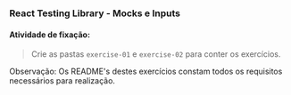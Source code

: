 ### React Testing Library - Mocks e Inputs

####  Atividade de fixação:
> Crie as pastas `exercise-01` e `exercise-02` para conter os exercícios.

Observação: Os README's destes exercícios constam todos os requisitos necessários para realização.

